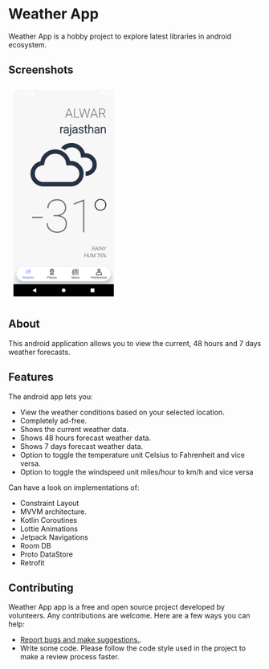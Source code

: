 # Weather App

Weather App is a hobby project to explore latest libraries in android ecosystem.

## Screenshots

[<img src="/readme/CurrentWeatherScreen.png"
width="200"
    hspace="10" vspace="10">](/readme/CurrentWeatherScreen.png)


## About

This android application allows you to view the current, 48 hours and 7 days weather forecasts.

## Features

The android app lets you:
- View the weather conditions based on your selected location.
- Completely ad-free.
- Shows the current weather data.
- Shows 48 hours forecast weather data.
- Shows 7 days forecast weather data.
- Option to toggle the temperature unit Celsius to Fahrenheit and vice versa.
- Option to toggle the windspeed unit miles/hour to km/h and vice versa

Can have a look on implementations of:
- Constraint Layout
- MVVM architecture.
- Kotlin Coroutines
- Lottie Animations
- Jetpack Navigations
- Room DB
- Proto DataStore
- Retrofit

## Contributing

Weather App app is a free and open source project developed by volunteers. Any contributions are welcome. Here are a few ways you can help:
 * [Report bugs and make suggestions.](https://github.com/yogiseralia/WeatherApp/issues).
 * Write some code. Please follow the code style used in the project to make a review process faster.